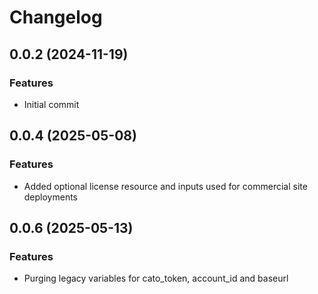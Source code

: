 # Changelog

## 0.0.2 (2024-11-19)

### Features
- Initial commit 

## 0.0.4 (2025-05-08)

### Features
- Added optional license resource and inputs used for commercial site deployments

## 0.0.6 (2025-05-13)

### Features
- Purging legacy variables for cato_token, account_id and baseurl
